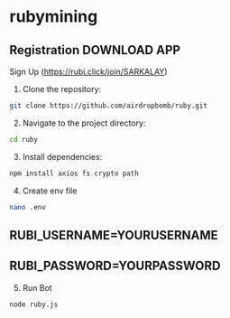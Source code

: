 # rubymining
## Registration DOWNLOAD APP
Sign Up (https://rubi.click/join/SARKALAY)

1. Clone the repository:
```bash
git clone https://github.com/airdropbomb/ruby.git
```

2. Navigate to the project directory:

```bash
cd ruby
```

3. Install dependencies:

```bash
npm install axios fs crypto path
```

4. Create env file

```bash
nano .env
```
## RUBI_USERNAME=YOURUSERNAME
## RUBI_PASSWORD=YOURPASSWORD

5. Run Bot

```bash
node ruby.js
```

